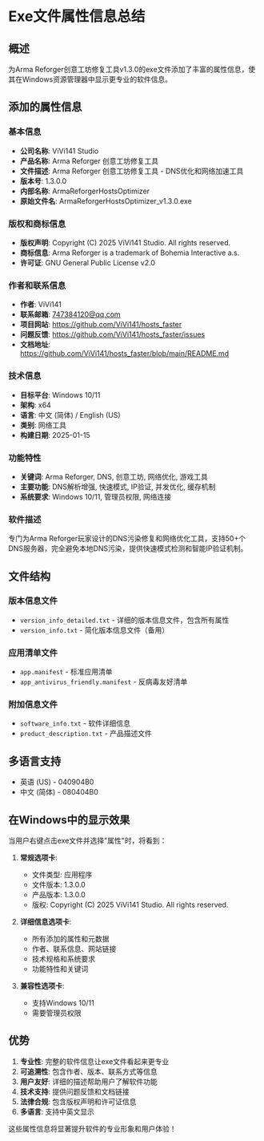 # Exe文件属性信息总结

## 概述
为Arma Reforger创意工坊修复工具v1.3.0的exe文件添加了丰富的属性信息，使其在Windows资源管理器中显示更专业的软件信息。

## 添加的属性信息

### 基本信息
- **公司名称**: ViVi141 Studio
- **产品名称**: Arma Reforger 创意工坊修复工具
- **文件描述**: Arma Reforger 创意工坊修复工具 - DNS优化和网络加速工具
- **版本号**: 1.3.0.0
- **内部名称**: ArmaReforgerHostsOptimizer
- **原始文件名**: ArmaReforgerHostsOptimizer_v1.3.0.exe

### 版权和商标信息
- **版权声明**: Copyright (C) 2025 ViVi141 Studio. All rights reserved.
- **商标信息**: Arma Reforger is a trademark of Bohemia Interactive a.s.
- **许可证**: GNU General Public License v2.0

### 作者和联系信息
- **作者**: ViVi141
- **联系邮箱**: 747384120@qq.com
- **项目网站**: https://github.com/ViVi141/hosts_faster
- **问题反馈**: https://github.com/ViVi141/hosts_faster/issues
- **文档地址**: https://github.com/ViVi141/hosts_faster/blob/main/README.md

### 技术信息
- **目标平台**: Windows 10/11
- **架构**: x64
- **语言**: 中文 (简体) / English (US)
- **类别**: 网络工具
- **构建日期**: 2025-01-15

### 功能特性
- **关键词**: Arma Reforger, DNS, 创意工坊, 网络优化, 游戏工具
- **主要功能**: DNS解析增强, 快速模式, IP验证, 并发优化, 缓存机制
- **系统要求**: Windows 10/11, 管理员权限, 网络连接

### 软件描述
专门为Arma Reforger玩家设计的DNS污染修复和网络优化工具，支持50+个DNS服务器，完全避免本地DNS污染，提供快速模式检测和智能IP验证机制。

## 文件结构

### 版本信息文件
- `version_info_detailed.txt` - 详细的版本信息文件，包含所有属性
- `version_info.txt` - 简化版本信息文件（备用）

### 应用清单文件
- `app.manifest` - 标准应用清单
- `app_antivirus_friendly.manifest` - 反病毒友好清单

### 附加信息文件
- `software_info.txt` - 软件详细信息
- `product_description.txt` - 产品描述文件

## 多语言支持
- 英语 (US) - 040904B0
- 中文 (简体) - 080404B0

## 在Windows中的显示效果

当用户右键点击exe文件并选择"属性"时，将看到：

1. **常规选项卡**:
   - 文件类型: 应用程序
   - 文件版本: 1.3.0.0
   - 产品版本: 1.3.0.0
   - 版权: Copyright (C) 2025 ViVi141 Studio. All rights reserved.

2. **详细信息选项卡**:
   - 所有添加的属性和元数据
   - 作者、联系信息、网站链接
   - 技术规格和系统要求
   - 功能特性和关键词

3. **兼容性选项卡**:
   - 支持Windows 10/11
   - 需要管理员权限

## 优势

1. **专业性**: 完整的软件信息让exe文件看起来更专业
2. **可追溯性**: 包含作者、版本、联系方式等信息
3. **用户友好**: 详细的描述帮助用户了解软件功能
4. **技术支持**: 提供问题反馈和文档链接
5. **法律合规**: 包含版权声明和许可证信息
6. **多语言**: 支持中英文显示

这些属性信息将显著提升软件的专业形象和用户体验！
